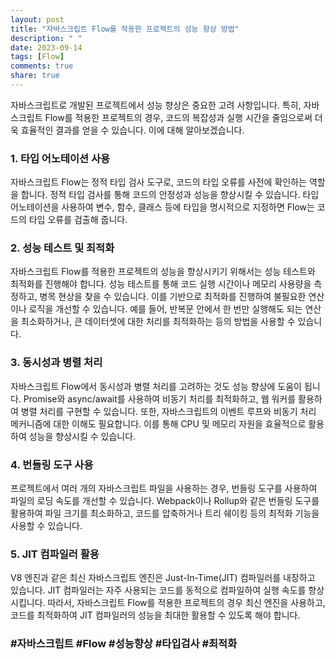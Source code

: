 ```yaml
---
layout: post
title: "자바스크립트 Flow를 적용한 프로젝트의 성능 향상 방법"
description: " "
date: 2023-09-14
tags: [Flow]
comments: true
share: true
---
```


자바스크립트로 개발된 프로젝트에서 성능 향상은 중요한 고려 사항입니다. 특히, 자바스크립트 Flow를 적용한 프로젝트의 경우, 코드의 복잡성과 실행 시간을 줄임으로써 더욱 효율적인 결과를 얻을 수 있습니다. 이에 대해 알아보겠습니다.

### 1. 타입 어노테이션 사용
자바스크립트 Flow는 정적 타입 검사 도구로, 코드의 타입 오류를 사전에 확인하는 역할을 합니다. 정적 타입 검사를 통해 코드의 안정성과 성능을 향상시킬 수 있습니다. 타입 어노테이션을 사용하여 변수, 함수, 클래스 등에 타입을 명시적으로 지정하면 Flow는 코드의 타입 오류를 검출해 줍니다.

### 2. 성능 테스트 및 최적화
자바스크립트 Flow를 적용한 프로젝트의 성능을 향상시키기 위해서는 성능 테스트와 최적화를 진행해야 합니다. 성능 테스트를 통해 코드 실행 시간이나 메모리 사용량을 측정하고, 병목 현상을 찾을 수 있습니다. 이를 기반으로 최적화를 진행하여 불필요한 연산이나 로직을 개선할 수 있습니다. 예를 들어, 반복문 안에서 한 번만 실행해도 되는 연산을 최소화하거나, 큰 데이터셋에 대한 처리를 최적화하는 등의 방법을 사용할 수 있습니다.

### 3. 동시성과 병렬 처리
자바스크립트 Flow에서 동시성과 병렬 처리를 고려하는 것도 성능 향상에 도움이 됩니다. Promise와 async/await를 사용하여 비동기 처리를 최적화하고, 웹 워커를 활용하여 병렬 처리를 구현할 수 있습니다. 또한, 자바스크립트의 이벤트 루프와 비동기 처리 메커니즘에 대한 이해도 필요합니다. 이를 통해 CPU 및 메모리 자원을 효율적으로 활용하여 성능을 향상시킬 수 있습니다.

### 4. 번들링 도구 사용
프로젝트에서 여러 개의 자바스크립트 파일을 사용하는 경우, 번들링 도구를 사용하여 파일의 로딩 속도를 개선할 수 있습니다. Webpack이나 Rollup와 같은 번들링 도구를 활용하여 파일 크기를 최소화하고, 코드를 압축하거나 트리 쉐이킹 등의 최적화 기능을 사용할 수 있습니다.

### 5. JIT 컴파일러 활용
V8 엔진과 같은 최신 자바스크립트 엔진은 Just-In-Time(JIT) 컴파일러를 내장하고 있습니다. JIT 컴파일러는 자주 사용되는 코드를 동적으로 컴파일하여 실행 속도를 향상시킵니다. 따라서, 자바스크립트 Flow를 적용한 프로젝트의 경우 최신 엔진을 사용하고, 코드를 최적화하여 JIT 컴파일러의 성능을 최대한 활용할 수 있도록 해야 합니다.

### #자바스크립트 #Flow #성능향상 #타입검사 #최적화